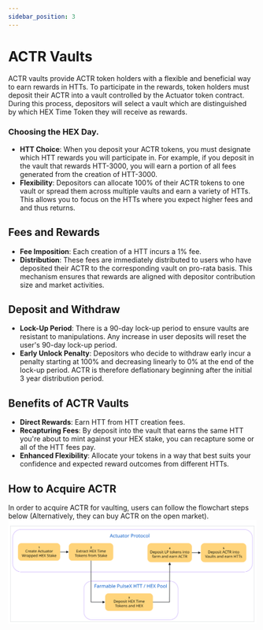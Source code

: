 ```yaml
---
sidebar_position: 3
---
```


# ACTR Vaults

ACTR vaults provide ACTR token holders with a flexible and beneficial way to earn rewards in HTTs. To participate in the rewards, token holders must deposit their ACTR into a vault controlled by the Actuator token contract. During this process, depositors will select a vault which are distinguished by which HEX Time Token they will receive as rewards. 

### Choosing the HEX Day.

- **HTT Choice**: When you deposit your ACTR tokens, you must designate which HTT rewards you will participate in. For example, if you deposit in the vault that rewards HTT-3000, you will earn a portion of all fees generated from the creation of HTT-3000.
- **Flexibility**: Depositors can allocate 100% of their ACTR tokens to one vault or spread them across multiple vaults and earn a variety of HTTs. This allows you to focus on the HTTs where you expect higher fees and and thus returns.

## Fees and Rewards

- **Fee Imposition**: Each creation of a HTT incurs a 1% fee.
- **Distribution**: These fees are immediately distributed to users who have deposited their ACTR to the corresponding vault on pro-rata basis. This mechanism ensures that rewards are aligned with depositor contribution size and market activities.

## Deposit and Withdraw

- **Lock-Up Period**: There is a 90-day lock-up period to ensure vaults are resistant to manipulations. Any increase in user deposits will reset the user's 90-day lock-up period. 
- **Early Unlock Penalty**: Depositors who decide to withdraw early incur a penalty starting at 100% and decreasing linearly to 0% at the end of the lock-up period. ACTR is therefore deflationary beginning after the initial 3 year distribution period.

## Benefits of ACTR Vaults

- **Direct Rewards**: Earn HTT from HTT creation fees. 
- **Recapturing Fees**: By deposit into the vault that earns the same HTT you're about to mint against your HEX stake, you can recapture some or all of the HTT fees pay. 
- **Enhanced Flexibility**: Allocate your tokens in a way that best suits your confidence and expected reward outcomes from different HTTs.

## How to Acquire ACTR
In order to acquire ACTR for vaulting, users can follow the flowchart steps below (Alternatively, they can buy ACTR on the open market). 
![Alt text](/img/ActuatorEarnFlowchart.png)

